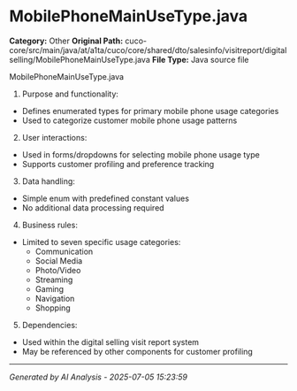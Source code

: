 # MobilePhoneMainUseType.java

**Category:** Other
**Original Path:** cuco-core/src/main/java/at/a1ta/cuco/core/shared/dto/salesinfo/visitreport/digitalselling/MobilePhoneMainUseType.java
**File Type:** Java source file

MobilePhoneMainUseType.java
1. Purpose and functionality:
- Defines enumerated types for primary mobile phone usage categories
- Used to categorize customer mobile phone usage patterns

2. User interactions:
- Used in forms/dropdowns for selecting mobile phone usage type
- Supports customer profiling and preference tracking

3. Data handling:
- Simple enum with predefined constant values
- No additional data processing required

4. Business rules:
- Limited to seven specific usage categories:
  * Communication
  * Social Media
  * Photo/Video
  * Streaming
  * Gaming
  * Navigation
  * Shopping

5. Dependencies:
- Used within the digital selling visit report system
- May be referenced by other components for customer profiling

---
*Generated by AI Analysis - 2025-07-05 15:23:59*
